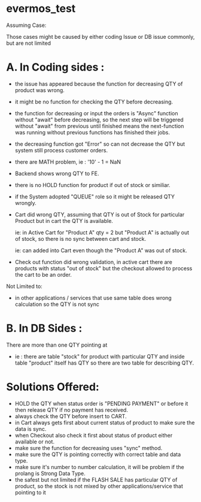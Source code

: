 # evermos_test
Assuming Case:

Those cases might be caused by either coding Issue or DB issue commonly, but are not limited

# A. In Coding sides : 
  - the issue has appeared because the function for decreasing QTY of product was wrong.
  - it might be no function for checking the QTY before decreasing.
  - the function for decreasing or input the orders is "Async" function without "await" before decreasing, so the 
  next step will be triggered without "await" from previous until finished means the next-function was running without previous functions has finished their jobs.
  - the decreasing function got "Error" so can not decrease the QTY but system still process customer orders.
  - there are MATH problem, ie : '10' - 1 = NaN
  - Backend shows wrong QTY to FE.
  - there is no HOLD function for product if out of stock or similiar.
  - if the System adopted "QUEUE" role so it might be released QTY wrongly.

  - Cart did wrong QTY, assuming that QTY is out of Stock for particular Product but in cart the QTY is available.

    ie: in Active Cart for "Product A" qty = 2 but "Product A" is actually out of stock, so there is no sync between cart and stock.

    ie: can added into Cart even though the "Product A" was out of stock.

  - Check out function did wrong validation, in active cart there are products with status "out of stock" but the checkout allowed to process the cart to be an order.

  Not Limited to: 

  - in other applications / services that use same table does wrong calculation so the QTY is not sync

# B. In DB Sides : 

  There are more than one QTY pointing at

  - ie : there are table "stock" for product with particular QTY and inside table "product" itself has QTY so there are two table for describing QTY.


# Solutions Offered:

  - HOLD the QTY when status order is "PENDING PAYMENT" or before it then release QTY if no payment has received.
  - always check the QTY before insert to CART.
  - in Cart always gets first about current status of product to make sure the data is sync.
  - when Checkout also check it first about status of product either available or not.
  - make sure the function for decreasing uses "sync" method.
  - make sure the QTY is pointing correctly with correct table and data type.
  - make sure it's number to number calculation, it will be problem if the prolang is Strong Data Type.
  - the safest but not limited if the FLASH SALE has particular QTY of product, so the stock is not mixed by other applications/service that pointing to it